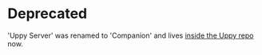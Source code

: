 # Deprecated

'Uppy Server' was renamed to 'Companion' and lives [inside the Uppy repo](https://github.com/transloadit/uppy/tree/master/packages/%40uppy/companion) now.
